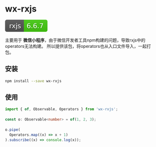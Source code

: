 # wx-rxjs

[![Travis](./rxjs.svg)](https://github.com/ReactiveX/rxjs)

主要用于 **微信小程序**，由于微信开发者工具npm构建的问题，导致rxjs中的operators无法构建。
所以提供该包，将operators也从入口文件导入，一起打包。

## 安装

```bash
npm install --save wx-rxjs
```

## 使用

```typescript
import { of, Observable, Operators } from 'wx-rxjs';

const o: Observable<number> = of(1, 2, 3);

o.pipe(
  Operators.map((x) => x + 1)
).subscribe((x) => console.log(x));
```
